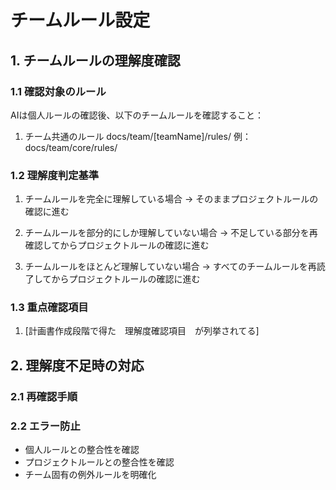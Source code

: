 # チームルール設定

## 1. チームルールの理解度確認

### 1.1 確認対象のルール

AIは個人ルールの確認後、以下のチームルールを確認すること：

1. チーム共通のルール
   docs/team/[teamName]/rules/
   例：docs/team/core/rules/

### 1.2 理解度判定基準

1. チームルールを完全に理解している場合
   → そのままプロジェクトルールの確認に進む

2. チームルールを部分的にしか理解していない場合
   → 不足している部分を再確認してからプロジェクトルールの確認に進む

3. チームルールをほとんど理解していない場合
   → すべてのチームルールを再読了してからプロジェクトルールの確認に進む

### 1.3 重点確認項目

1. [計画書作成段階で得た　理解度確認項目　が列挙されてる]

## 2. 理解度不足時の対応

### 2.1 再確認手順

### 2.2 エラー防止

- 個人ルールとの整合性を確認
- プロジェクトルールとの整合性を確認
- チーム固有の例外ルールを明確化
